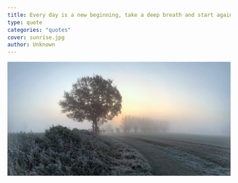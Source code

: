```yaml
---
title: Every day is a new beginning, take a deep breath and start again
type: quote
categories: "quotes"
cover: sunrise.jpg
author: Unknown
---
```


![Every day is a new beginning, take a deep breath and start again](./sunrise.jpg)
